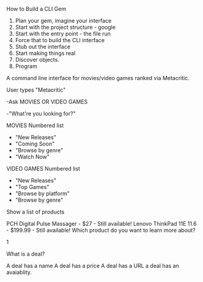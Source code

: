 How to Build a CLI Gem

1. Plan your gem, imagine your interface
2. Start with the project structure - google
3. Start with the entry point - the file run
4. Force that to build the CLI interface
5. Stub out the interface
6. Start making things real
7. Discover objects.
8. Program

A command line interface for movies/video games ranked via Metacritic.

User types "Metacritic"

-Ask MOVIES OR VIDEO GAMES

-"What're you looking for?"

MOVIES
Numbered list
- "New Releases"
- "Coming Soon"
- "Browse by genre"
- "Watch Now"

VIDEO GAMES
Numbered list
- "New Releases"
- "Top Games"
- "Browse by platform"
- "Browse by genre"


Show a list of products

PCH Digital Pulse Massager - $27 - Still available!
Lenovo ThinkPad 11E 11.6 - $199.99 - Still available!
Which product do you want to learn more about?

1

What is a deal?

A deal has a name A deal has a price A deal has a URL a deal has an avaiablity.
